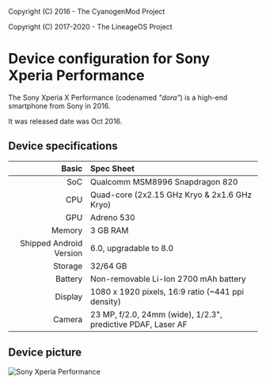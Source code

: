 Copyright (C) 2016 - The CyanogenMod Project

Copyright (C) 2017-2020 - The LineageOS Project

Device configuration for Sony Xperia Performance
==============

The Sony Xperia X Performance (codenamed _"dora"_) is a high-end smartphone from Sony in 2016.

It was released date was Oct 2016.

## Device specifications

Basic   | Spec Sheet
-------:|:-------------------------
SoC     | Qualcomm MSM8996 Snapdragon 820
CPU     | Quad-core (2x2.15 GHz Kryo & 2x1.6 GHz Kryo)
GPU     | Adreno 530
Memory  | 3 GB RAM
Shipped Android Version | 6.0, upgradable to 8.0
Storage | 32/64 GB
Battery | Non-removable Li-Ion 2700 mAh battery
Display | 1080 x 1920 pixels, 16:9 ratio (~441 ppi density)
Camera  | 23 MP, f/2.0, 24mm (wide), 1/2.3", predictive PDAF, Laser AF

## Device picture

![Sony Xperia Performance](https://fdn2.gsmarena.com/vv/pics/sony/sony-xperia-x-performance-2.jpg "Sony Xperia X Performance")

